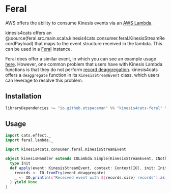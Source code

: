 # Feral

AWS offers the ability to consume Kinesis events via an [AWS Lambda](https://docs.aws.amazon.com/lambda/latest/dg/with-kinesis.html).

kinesis4cats offers an @:source(feral.src.main.scala.kinesis4cats.consumer.feral.KinesisStreamRecordPayload) that maps to the event structure received in the lambda. This can be used in a [Feral](https://github.com/typelevel/feral) instance.

Feral does offer a similar event, in which you can see an example usage [here](https://github.com/typelevel/feral/blob/main/examples/src/main/scala/feral/examples/KinesisLambda.scala). However, one common problem that users have with Kinesis Lambda functions is that they do not perform [record deaggregation](https://github.com/awslabs/kinesis-aggregation#deaggregation). kinesis4cats offers a `deaggregate` function in its `KinesisStreamEvent` class, which users can leverage to resolve this problem.

## Installation

```scala
libraryDependencies += "io.github.etspaceman" %% "kinesis4cats-feral" % "@VERSION@"
```

## Usage

```scala mdoc:compile-only
import cats.effect._
import feral.lambda._

import kinesis4cats.consumer.feral.KinesisStreamEvent

object kinesisHandler extends IOLambda.Simple[KinesisStreamEvent, INothing] {
  type Init
  def apply(event: KinesisStreamEvent, context: Context[IO], init: Init) = for {
    records <- IO.fromTry(event.deaggregate)
    _ <- IO.println(s"Received event with ${records.size} records").as(None)
  } yield None
}
```
